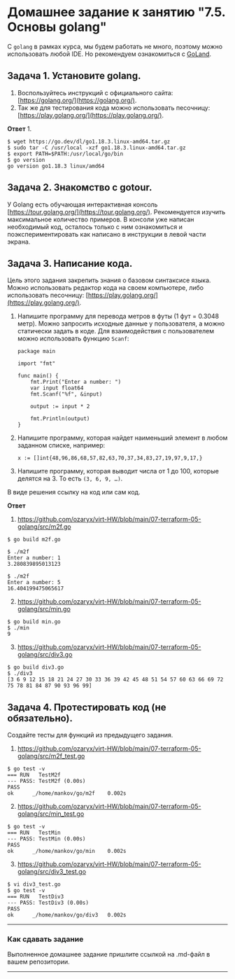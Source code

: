 # Домашнее задание к занятию "7.5. Основы golang"

С `golang` в рамках курса, мы будем работать не много, поэтому можно использовать любой IDE. 
Но рекомендуем ознакомиться с [GoLand](https://www.jetbrains.com/ru-ru/go/).  

## Задача 1. Установите golang.
1. Воспользуйтесь инструкций с официального сайта: [https://golang.org/](https://golang.org/).
2. Так же для тестирования кода можно использовать песочницу: [https://play.golang.org/](https://play.golang.org/).

**Ответ**
1.
```
$ wget https://go.dev/dl/go1.18.3.linux-amd64.tar.gz
$ sudo tar -C /usr/local -xzf go1.18.3.linux-amd64.tar.gz
$ export PATH=$PATH:/usr/local/go/bin
$ go version
go version go1.18.3 linux/amd64
```

## Задача 2. Знакомство с gotour.
У Golang есть обучающая интерактивная консоль [https://tour.golang.org/](https://tour.golang.org/). 
Рекомендуется изучить максимальное количество примеров. В консоли уже написан необходимый код, 
осталось только с ним ознакомиться и поэкспериментировать как написано в инструкции в левой части экрана.  

## Задача 3. Написание кода. 
Цель этого задания закрепить знания о базовом синтаксисе языка. Можно использовать редактор кода 
на своем компьютере, либо использовать песочницу: [https://play.golang.org/](https://play.golang.org/).

1. Напишите программу для перевода метров в футы (1 фут = 0.3048 метр). Можно запросить исходные данные 
у пользователя, а можно статически задать в коде.
    Для взаимодействия с пользователем можно использовать функцию `Scanf`:
    ```
    package main
    
    import "fmt"
    
    func main() {
        fmt.Print("Enter a number: ")
        var input float64
        fmt.Scanf("%f", &input)
    
        output := input * 2
    
        fmt.Println(output)    
    }
    ```
 
1. Напишите программу, которая найдет наименьший элемент в любом заданном списке, например:
    ```
    x := []int{48,96,86,68,57,82,63,70,37,34,83,27,19,97,9,17,}
    ```
1. Напишите программу, которая выводит числа от 1 до 100, которые делятся на 3. То есть `(3, 6, 9, …)`.

В виде решения ссылку на код или сам код. 

**Ответ**

1. https://github.com/ozaryx/virt-HW/blob/main/07-terraform-05-golang/src/m2f.go

```
$ go build m2f.go

$ ./m2f
Enter a number: 1
3.280839895013123

$ ./m2f
Enter a number: 5
16.404199475065617
```

2. https://github.com/ozaryx/virt-HW/blob/main/07-terraform-05-golang/src/min.go

```
$ go build min.go
$ ./min
9
```
3. https://github.com/ozaryx/virt-HW/blob/main/07-terraform-05-golang/src/div3.go

```
$ go build div3.go 
$ ./div3
[3 6 9 12 15 18 21 24 27 30 33 36 39 42 45 48 51 54 57 60 63 66 69 72 75 78 81 84 87 90 93 96 99]
```

## Задача 4. Протестировать код (не обязательно).

Создайте тесты для функций из предыдущего задания. 

1. https://github.com/ozaryx/virt-HW/blob/main/07-terraform-05-golang/src/m2f_test.go
```
$ go test -v
=== RUN   TestM2f
--- PASS: TestM2f (0.00s)
PASS
ok  	_/home/mankov/go/m2f	0.002s
```

2. https://github.com/ozaryx/virt-HW/blob/main/07-terraform-05-golang/src/min_test.go
```
$ go test -v
=== RUN   TestMin
--- PASS: TestMin (0.00s)
PASS
ok  	_/home/mankov/go/min	0.002s
```

3. https://github.com/ozaryx/virt-HW/blob/main/07-terraform-05-golang/src/div3_test.go
```
$ vi div3_test.go
$ go test -v
=== RUN   TestDiv3
--- PASS: TestDiv3 (0.00s)
PASS
ok  	_/home/mankov/go/div3	0.002s
```

---

### Как cдавать задание

Выполненное домашнее задание пришлите ссылкой на .md-файл в вашем репозитории.

---

